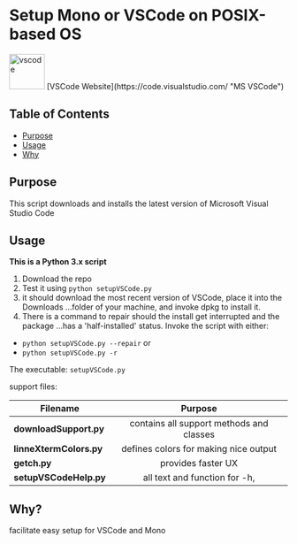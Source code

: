 # Setup Mono or VSCode on POSIX-based OS
<img src="https://github.com/bretlinne/Linne-Dev-Prod/blob/master/resources/icons/vscode.ico" alt="vscode" width="64"/>
[VSCode Website](https://code.visualstudio.com/ "MS VSCode")

## Table of Contents
* [Purpose](#Purpose)
* [Usage](#Usage)
* [Why](#Why)

## Purpose
This script downloads and installs the latest version of Microsoft Visual Studio Code

## Usage
__This is a Python 3.x script__
1) Download the repo
2) Test it using `python setupVSCode.py`
3) it should download the most recent version of VSCode, place it into the Downloads
...folder of your machine, and invoke dpkg to install it.  
4) There is a command to repair should the install get interrupted and the package
...has a 'half-installed' status.  Invoke the script with either:
- `python setupVSCode.py --repair`  or
- `python setupVSCode.py -r`

The executable: `setupVSCode.py`

support files:

| Filename              | Purpose                                  |
| --------------------- |:----------------------------------------:|
| **downloadSupport.py**    | contains all support methods and classes |
| **linneXtermColors.py**   | defines colors for making nice output    |
| **getch.py**              | provides faster UX                       |
| **setupVSCodeHelp.py**    | all text and function for -h,            |

## Why?
facilitate easy setup for VSCode and Mono
